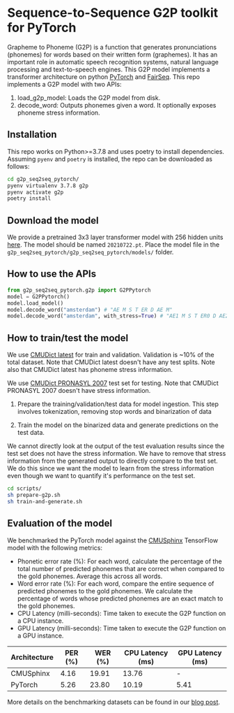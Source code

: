 # Sequence-to-Sequence G2P toolkit for PyTorch

Grapheme to Phoneme (G2P) is a function that generates pronunciations (phonemes) for words based on their written form (graphemes). 
It has an important role in automatic speech recognition systems, natural language processing and text-to-speech engines. 
This G2P model implements a transformer architecture on python [PyTorch](https://pytorch.org/) and  [FairSeq](https://fairseq.readthedocs.io/en/latest/).
This repo implements a G2P model with two APIs:
1. load_g2p_model: Loads the G2P model from disk.
2. decode_word: Outputs phonemes given a word. It optionally exposes phoneme stress information.

## Installation

This repo works on Python>=3.7.8 and uses poetry to install dependencies. Assuming `pyenv` and `poetry` is installed, the repo can be downloaded as follows:
```bash
cd g2p_seq2seq_pytorch/
pyenv virtualenv 3.7.8 g2p
pyenv activate g2p
poetry install
```

## Download the model

We provide a pretrained 3x3 layer transformer model with 256 hidden units [here](https://developer.cisco.com/fileMedia/download/5b20821d-f092-3b57-a438-546046ffaa61/).
The model should be named `20210722.pt`. Place the model file in the `g2p_seq2seq_pytorch/g2p_seq2seq_pytorch/models/` folder.

## How to use the APIs

```python
from g2p_seq2seq_pytorch.g2p import G2PPytorch
model = G2PPytorch()
model.load_model()
model.decode_word("amsterdam") # "AE M S T ER D AE M"
model.decode_word("amsterdam", with_stress=True) # "AE1 M S T ER0 D AE2 M"
```

## How to train/test the model

We use [CMUDict latest](https://github.com/cmusphinx/cmudict) for train and validation. Validation is ~10% of the total dataset. 
Note that CMUDict latest doesn't have any test splits. Note also that CMUDict latest has phoneme stress information.

We use [CMUDict PRONASYL 2007](https://sourceforge.net/projects/cmusphinx/files/G2P%20Models/phonetisaurus-cmudict-split.tar.gz/download)
test set for testing. Note that CMUDict PRONASYL 2007 doesn't have stress information.

1. Prepare the training/validation/test data for model ingestion. This step involves tokenization, 
   removing stop words and binarization of data
   
2. Train the model on the binarized data and generate predictions on the test data.

We cannot directly look at the output of the test evaluation results since the test set does not have the stress information. 
We have to remove that stress information from the generated output to directly compare to the test set. We do this since
we want the model to learn from the stress information even though we want to quantify it's performance on the test set.

```bash
cd scripts/
sh prepare-g2p.sh
sh train-and-generate.sh
```

## Evaluation of the model

We benchmarked the PyTorch model against the [CMUSphinx](https://github.com/cmusphinx/g2p-seq2seq) TensorFlow model with the following metrics: 
- Phonetic error rate (%): For each word, calculate the percentage of the total number of predicted phonemes that are correct when compared to the gold phonemes. Average this across all words. 
- Word error rate (%): For each word, compare the entire sequence of predicted phonemes to the gold phonemes. We calculate the percentage of words whose predicted phonemes are an exact match to the gold phonemes. 
- CPU Latency (milli-seconds): Time taken to execute the G2P function on a CPU instance.
- GPU Latency (milli-seconds): Time taken to execute the G2P function on a GPU instance.

| Architecture   | PER (%)  | WER (%)  | CPU Latency (ms)  | GPU Latency (ms)  |
|----------------|----------|----------|-------------------|-------------------|
| CMUSphinx      | 4.16     | 19.91    | 13.76             | -                 |
| PyTorch  | 5.26     | 23.80    | 10.19             | 5.41              |

More details on the benchmarking datasets can be found in our [blog post](https://blogs.cisco.com/developer/).